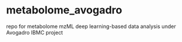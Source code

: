 # metabolome_avogadro
repo for metabolome mzML deep learning-based data analysis under Avogadro IBMC project
